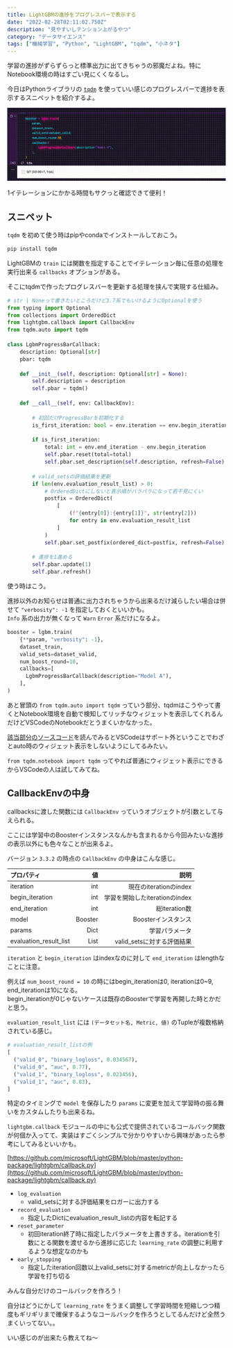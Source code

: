 ```yaml
---
title: LightGBMの進捗をプログレスバーで表示する
date: "2022-02-28T02:11:02.750Z"
description: "見やすいしテンション上がるやつ"
category: "データサイエンス"
tags: ["機械学習", "Python", "LightGBM", "tqdm", "小ネタ"]
---
```


学習の進捗がずらずらっと標準出力に出てきちゃうの邪魔だよね。特にNotebook環境の時はすごい見にくくなるし。

今日はPythonライブラリの [`tqdm`](https://github.com/tqdm/tqdm) を使っていい感じのプログレスバーで進捗を表示するスニペットを紹介するよ。

![](lgbm-tqdm.gif)

1イテレーションにかかる時間もサクっと確認できて便利！

## スニペット

`tqdm` を初めて使う時はpipやcondaでインストールしておこう。

```bash
pip install tqdm
```

LightGBMの `train` には関数を指定することでイテレーション毎に任意の処理を実行出来る `callbacks` オプションがある。

そこにtqdmで作ったプログレスバーを更新する処理を挟んで実現する仕組み。

```python
# str | Noneって書きたいところだけど3.7系でもいけるようにOptionalを使う
from typing import Optional
from collections import OrderedDict
from lightgbm.callback import CallbackEnv
from tqdm.auto import tqdm

class LgbmProgressBarCallback:
    description: Optional[str]
    pbar: tqdm

    def __init__(self, description: Optional[str] = None):
        self.description = description
        self.pbar = tqdm()

    def __call__(self, env: CallbackEnv):

        # 初回だけProgressBarを初期化する
        is_first_iteration: bool = env.iteration == env.begin_iteration

        if is_first_iteration:
            total: int = env.end_iteration - env.begin_iteration
            self.pbar.reset(total=total)
            self.pbar.set_description(self.description, refresh=False)

        # valid_setsの評価結果を更新
        if len(env.evaluation_result_list) > 0:
            # OrderedDictにしないと表示順がバラバラになって若干見にくい
            postfix = OrderedDict(
                [
                    (f"{entry[0]}:{entry[1]}", str(entry[2]))
                    for entry in env.evaluation_result_list
                ]
            )
            self.pbar.set_postfix(ordered_dict=postfix, refresh=False)

        # 進捗を1進める
        self.pbar.update(1)
        self.pbar.refresh()
```

使う時はこう。

進捗以外のお知らせは普通に出力されちゃうから出来るだけ減らしたい場合は併せて `"verbosity": -1` を指定しておくといいかも。  
`Info` 系の出力が無くなって `Warn` `Error` 系だけになるよ。

```python
booster = lgbm.train(
    {**param, "verbosity": -1},
    dataset_train,
    valid_sets=dataset_valid,
    num_boost_round=10,
    callbacks=[
      LgbmProgressBarCallback(description="Model A"),
    ],
)
```

あと冒頭の `from tqdm.auto import tqdm` っていう部分、tqdmはこうやって書くとNotebook環境を自動で検知してリッチなウィジェットを表示してくれるんだけどVSCodeのNotebookだとうまくいかなかった。

[該当部分のソースコード](https://github.com/tqdm/tqdm/blob/7cdbfee224f94c8bc63dceaab42637962f2f2a04/tqdm/autonotebook.py#L17)を読んでみるとVSCodeはサポート外ということでわざとauto時のウィジェット表示をしないようにしてるみたい。

`from tqdm.notebook import tqdm` ってやれば普通にウィジェット表示にできるからVSCodeの人は試してみてね。

## CallbackEnvの中身

callbacksに渡した関数には `CallbackEnv` っていうオブジェクトが引数として与えられる。

ここには学習中のBoosterインスタンスなんかも含まれるから今回みたいな進捗の表示以外にも色々なことが出来るよ。

バージョン `3.3.2` の時点の `CallbackEnv` の中身はこんな感じ。

| プロパティ             |      値 |                           説明 |
| :--------------------- | ------: | -----------------------------: |
| iteration              |     int |         現在のiterationのindex |
| begin_iteration        |     int | 学習を開始したiterationのindex |
| end_iteration          |     int |                  総iteration数 |
| model                  | Booster |            Boosterインスタンス |
| params                 |    Dict |                 学習パラメータ |
| evaluation_result_list |    List |     valid_setsに対する評価結果 |

`iteration` と `begin_iteration` はindexなのに対して `end_iteration` はlengthなことに注意。

例えば `num_boost_round = 10` の時にはbegin_iterationは0, iterationは0~9, end_iterationは10になる。  
begin_iterationが0じゃないケースは既存のBoosterで学習を再開した時とかだと思う。

`evaluation_result_list` には `(データセット名, Metric, 値)` のTupleが複数格納されている感じ。

```python
# evaluation_result_listの例
[
  ("valid_0", "binary_logloss", 0.034567),
  ("valid_0", "auc", 0.77),
  ("valid_1", "binary_logloss", 0.023456),
  ("valid_1", "auc", 0.83),
]
```

特定のタイミングで `model` を保存したり `params` に変更を加えて学習時の振る舞いをカスタムしたりも出来るね。

`lightgbm.callback` モジュールの中にも公式で提供されているコールバック関数が何個か入ってて、実装はすごくシンプルで分かりやすいから興味があったら参考にしてみるといいかも。

[https://github.com/microsoft/LightGBM/blob/master/python-package/lightgbm/callback.py](https://github.com/microsoft/LightGBM/blob/master/python-package/lightgbm/callback.py)

- `log_evaluation`
  - valid_setsに対する評価結果をロガーに出力する
- `record_evaluation`
  - 指定したDictにevaluation_result_listの内容を転記する
- `reset_parameter`
  - 初回iteration終了時に指定したパラメータを上書きする。iterationを引数にとる関数を渡せるから進捗に応じた `learning_rate` の調整に利用するような想定なのかも
- `early_stopping`
  - 指定したiteration回数以上valid_setsに対するmetricが向上しなかったら学習を打ち切る

みんな自分だけのコールバックを作ろう！

自分はどうにかして `learning_rate` をうまく調整して学習時間を短縮しつつ精度もギリギリまで確保するようなコールバックを作ろうとしてるんだけど全然うまくいってない。。

いい感じのが出来たら教えてね〜

